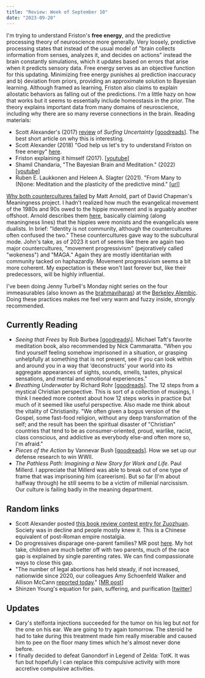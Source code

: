 ```yaml
---
title: "Review: Week of September 10"
date: "2023-09-20"
---
```


I'm trying to understand Friston's **free energy**, and the predictive processing theory of neuroscience more generally. Very loosely, predictive processing states that instead of the usual model of "brain collects information from senses, analyzes it, and decides on actions" instead the brain constantly simulations, which it updates based on errors that arise when it predicts sensory data. Free energy serves as an objective function for this updating. Minimizing free energy punishes a) prediction inaccuracy and b) deviation from priors, providing an approximate solution to Bayesian learning. Although framed as learning, Friston also claims to explain allostatic behaviors as falling out of the predictions. I'm a little hazy on how that works but it seems to essentially include homeostasis in the prior. The theory explains important data from many domains of neuroscience, including why there are so many reverse connections in the brain. Reading materials:

- Scott Alexander's (2017) [review](https://slatestarcodex.com/2017/09/05/book-review-surfing-uncertainty/) of _Surfing Uncertainty_ \[[goodreads](https://www.goodreads.com/es/book/show/25823558)\]. The best short article on why this is interesting.
- Scott Alexander (2018) "God help us let's try to understand Friston on free energy" [here](http://slatestarcodex.com/2018/03/04/god-help-us-lets-try-to-understand-friston-on-free-energy).
- Friston explaining it himself (2017). \[[youtube](https://www.youtube.com/watch?v=NIu_dJGyIQI)\]
- Shamil Chandaria, "The Bayesian Brain and Meditation." (2022) \[[youtube](http://youtube.com/watch?v=wwayksuhxqg)\]
- Ruben E. Laukkonen and Heleen A. Slagter (2021). "From Many to (N)one: Meditation and the plasticity of the predictive mind." \[[url](https://www.sciencedirect.com/science/article/pii/S014976342100261X)\]

[Why both countercultures failed](https://meaningness.com/countercultures-fail) by Matt Arnold, part of David Chapman's Meaningness project. I hadn't realized how much the evangelical movement of the 1980s and 90s owed to the hippie movement and is arguably another offshoot. Arnold describes them [here](https://meaningness.com/monism-dualism-countercultures), basically claiming (along meaningness lines) that the hippies were monists and the evangelicals were dualists. In brief: "Identity is not community, although the countercultures often confused the two." These countercultures gave way to the subcultural mode. John's take, as of 2023 it sort of seems like there are again two major countercultures, "movement progressivism" (pejoratively called "wokeness") and "MAGA." Again they are mostly identitarian with community tacked on haphazardly. Movement progressivism seems a bit more coherent. My expectation is these won't last forever but, like their predecessors, will be highly influential.

I've been doing Jenny Turbell's Monday night series on the four immeasurables (also known as the [brahmaviharas](https://en.wikipedia.org/wiki/Brahmavihara)) at the [Berkeley Alembic](https://berkeleyalembic.org). Doing these practices makes me feel very warm and fuzzy inside, strongly recommended.

## Currently Reading

- _Seeing that Frees_ by Rob Burbea \[[goodreads](https://www.goodreads.com/book/show/23465025-seeing-that-frees#:~:text=Through%20its%20precise%20instructions%2C%20illuminating,Buddha's%20radical%20teachings%20on%20emptiness.)\]. Michael Taft's favorite meditation book, also recommended by Nick Cammaratta. "When you find yourself feeling somehow imprisoned in a situation, or grasping unhelpfully at something that is not present, see if you can look within and around you in a way that ‘deconstructs’ your world into its aggregate appearances of sights, sounds, smells, tastes, physical sensations, and mental and emotional experiences."
- _Breathing Underwater_ by Richard Rohr \[[goodreads](https://www.goodreads.com/book/show/563135.Breathing_Underwater?ac=1&from_search=true&qid=P8hHWsx70W&rank=1)\]. The 12 steps from a mystical Christian perspective. This is sort of a collection of musings, I think I needed more context about how 12 steps works in practice but much of it seemed like useful perspective. Also made me think about the vitality of Christianity. "We often given a bogus version of the Gospel, some fast-food religion, without any deep transformation of the self; and the result has been the spiritual disaster of "Christian" countries that tend to be as consumer-oriented, proud, warlike, racist, class conscious, and addictive as everybody else-and often more so, I'm afraid."
- _Pieces of the Action_ by Vannevar Bush \[[goodreads](https://www.goodreads.com/book/show/14290284-pieces-of-the-action?from_search=true&from_srp=true&qid=sLff4jKyba&rank=5)\]. How we set up our defense research to win WWII.
- _The Pathless Path: Imagining a New Story for Work and Life_. Paul Millerd. I appreciate that Millerd was able to break out of one type of frame that was imprisoning him (careerism). But so far (I'm about halfway through) he still seems to be a victim of millenial narcissism. Our culture is failing badly in the meaning department.

## Random links

- Scott Alexander posted [this book review contest entry for Zuozhuan](https://astralcodexten.substack.com/p/your-book-review-zuozhuan). Society was in decline and people mostly knew it. This is a Chinese equivalent of post-Roman empire nostalgia.
- Do progressives disparage one-parent families? MR post [here](https://marginalrevolution.com/marginalrevolution/2023/09/the-shaming-of-one-parent-families.html). My hot take, children are much better off with two parents, much of the race gap is explained by single parenting rates. We can find compassionate ways to close this gap.
- "The number of legal abortions has held steady, if not increased, nationwide since 2020, our colleagues Amy Schoenfeld Walker and Allison McCann [reported today](https://www.nytimes.com/interactive/2023/09/07/us/abortion-data-bans-laws.html)." \[[MR post](https://marginalrevolution.com/marginalrevolution/2023/09/u-s-a-fact-of-the-day-20.html)\]
- Shinzen Young's equation for pain, suffering, and purification \[[twitter](https://twitter.com/MatthijsCox/status/1695128573760131435)\]

## Updates

- Gary's stelfonta injections succeeded for the tumor on his leg but not for the one on his ear. We are going to try again tomorrow. The steroid he had to take during this treatment made him really miserable and caused him to pee on the floor many times which he's almost never done before.
- I finally decided to defeat Ganondorf in Legend of Zelda: TotK. It was fun but hopefully I can replace this compulsive activity with more accretive compulsive activities.
